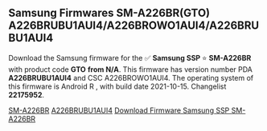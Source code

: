 <h2>Samsung Firmwares SM-A226BR(GTO) A226BRUBU1AUI4/A226BROWO1AUI4/A226BRUBU1AUI4</h2>
Download the Samsung firmware for the ✅ <strong>Samsung SSP </strong> ⭐ <strong>SM-A226BR</strong> with product code <strong>GTO</strong> <strong> from N/A</strong>. This firmware has version number PDA <strong>A226BRUBU1AUI4</strong> and CSC A226BROWO1AUI4. The operating system of this firmware is Android R , with build date 2021-10-15. Changelist <strong>22175952</strong>.


[SM-A226BR](https://samfirm.shop/samsung/model/SM-A226BR)
[A226BRUBU1AUI4](https://samfirm.shop/samsung/pda/A226BRUBU1AUI4)
[Download Firmware Samsung SSP SM-A226BR](https://samfirm.shop/samsung/firmware/475492)
